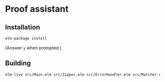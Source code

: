 Proof assistant
======

## Installation

```bash
elm-package install
```

(Answer `y` when prompted.)


## Building

```bash
elm-live src/Main.elm src/Zipper.elm src/ErrorHandler.elm src/Matcher.elm src/Editor.elm --open --pushstate --output=elm.js
```
